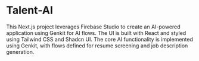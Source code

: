 # Talent-AI
This Next.js project leverages Firebase Studio to create an AI-powered application using Genkit for AI flows. The UI is built with React and styled using Tailwind CSS and Shadcn UI. The core AI functionality is implemented using Genkit, with flows defined for resume screening and job description generation.
